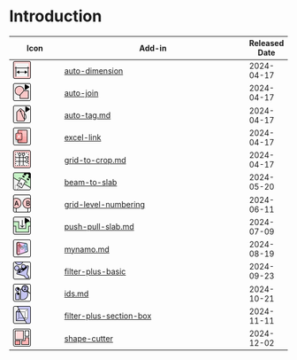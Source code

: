 # Introduction



<table><thead><tr><th width="102">Icon</th><th width="434" data-type="content-ref">Add-in</th><th>Released Date</th></tr></thead><tbody><tr><td><img src="../.gitbook/assets/AutoDimension_Icon.png" alt=""></td><td><a href="auto-dimension/">auto-dimension</a></td><td>2024-04-17</td></tr><tr><td><img src="../.gitbook/assets/AutoJoin_Icon.png" alt="" data-size="original"></td><td><a href="auto-join/">auto-join</a></td><td>2024-04-17</td></tr><tr><td><img src="../.gitbook/assets/AutoTag_Icon.png" alt="" data-size="original"></td><td><a href="auto-tag.md">auto-tag.md</a></td><td>2024-04-17</td></tr><tr><td><img src="../.gitbook/assets/ExcelLink_Icon.png" alt="" data-size="original"></td><td><a href="excel-link/">excel-link</a></td><td>2024-04-17</td></tr><tr><td><img src="../.gitbook/assets/GridToCrop_Icon.png" alt=""></td><td><a href="grid-to-crop.md">grid-to-crop.md</a></td><td>2024-04-17</td></tr><tr><td><img src="../.gitbook/assets/BeamToSlab_Icon.png" alt=""></td><td><a href="beam-to-slab/">beam-to-slab</a></td><td>2024-05-20</td></tr><tr><td><img src="../.gitbook/assets/GridLevelNumbering_Icon.png" alt=""></td><td><a href="grid-level-numbering/">grid-level-numbering</a></td><td>2024-06-11</td></tr><tr><td><img src="../.gitbook/assets/PushPullSlab_Icon.png" alt=""></td><td><a href="push-pull-slab.md">push-pull-slab.md</a></td><td>2024-07-09</td></tr><tr><td><img src="../.gitbook/assets/Mynamo_Icon.png" alt=""></td><td><a href="mynamo.md">mynamo.md</a></td><td>2024-08-19</td></tr><tr><td><img src="../.gitbook/assets/FilterPlusBasic_Icon.png" alt=""></td><td><a href="filter-plus-basic/">filter-plus-basic</a></td><td>2024-09-23</td></tr><tr><td><img src="../.gitbook/assets/IDs_Light_32x32.png" alt=""></td><td><a href="ids.md">ids.md</a></td><td>2024-10-21</td></tr><tr><td><img src="../.gitbook/assets/FilterPlusSectionBox_Light_32x32.png" alt="" data-size="original"></td><td><a href="filter-plus-section-box/">filter-plus-section-box</a></td><td>2024-11-11</td></tr><tr><td><img src="../.gitbook/assets/ShapeCutter_Light_32x32.png" alt="" data-size="original"></td><td><a href="shape-cutter/">shape-cutter</a></td><td>2024-12-02</td></tr></tbody></table>

